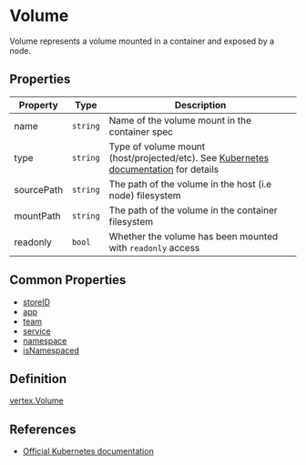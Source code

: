 # Volume

Volume represents a volume mounted in a container and exposed by a node.

## Properties

| Property            | Type      | Description |
| ----------------| --------- |----------------------------------------|
| name | `string` |  Name of the volume mount in the container spec |  
| type | `string` |  Type of volume mount (host/projected/etc). See [Kubernetes documentation](https://kubernetes.io/docs/reference/generated/kubernetes-api/v1.26/#volume-v1-core) for details |  
| sourcePath | `string` |  The path of the volume in the host (i.e node) filesystem |  
| mountPath | `string` | The path of the volume in the container filesystem |  
| readonly | `bool` | Whether the volume has been mounted with `readonly` access |  

## Common Properties

+ [storeID](./common.md#store-information)
+ [app](./common.md#ownership-information)
+ [team](./common.md#ownership-information)
+ [service](./common.md#ownership-information)
+ [namespace](./common.md#namespace-information)
+ [isNamespaced](./common.md#namespace-information)

## Definition

[vertex.Volume](https://github.com/DataDog/KubeHound/tree/main/pkg/kubehound/models/graph/volume.go)

## References

+ [Official Kubernetes documentation](https://kubernetes.io/docs/concepts/storage/volumes/) 

